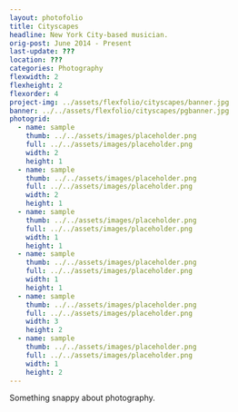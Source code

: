 ```yaml
---
layout: photofolio
title: Cityscapes
headline: New York City-based musician.
orig-post: June 2014 - Present
last-update: ???
location: ???
categories: Photography
flexwidth: 2
flexheight: 2
flexorder: 4
project-img: ../assets/flexfolio/cityscapes/banner.jpg
banner: ../../assets/flexfolio/cityscapes/pgbanner.jpg
photogrid:
  - name: sample
    thumb: ../../assets/images/placeholder.png
    full: ../../assets/images/placeholder.png
    width: 2
    height: 1
  - name: sample
    thumb: ../../assets/images/placeholder.png
    full: ../../assets/images/placeholder.png
    width: 2
    height: 1
  - name: sample
    thumb: ../../assets/images/placeholder.png
    full: ../../assets/images/placeholder.png
    width: 1
    height: 1
  - name: sample
    thumb: ../../assets/images/placeholder.png
    full: ../../assets/images/placeholder.png
    width: 1
    height: 1
  - name: sample
    thumb: ../../assets/images/placeholder.png
    full: ../../assets/images/placeholder.png
    width: 3
    height: 2
  - name: sample
    thumb: ../../assets/images/placeholder.png
    full: ../../assets/images/placeholder.png
    width: 1
    height: 2
---
```


Something snappy about photography.
